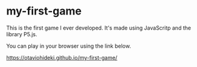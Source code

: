 # my-first-game

This is the first game I ever developed. It's made using JavaScritp and the library P5.js.

You can play in your browser using the link below.

https://otaviohideki.github.io/my-first-game/
